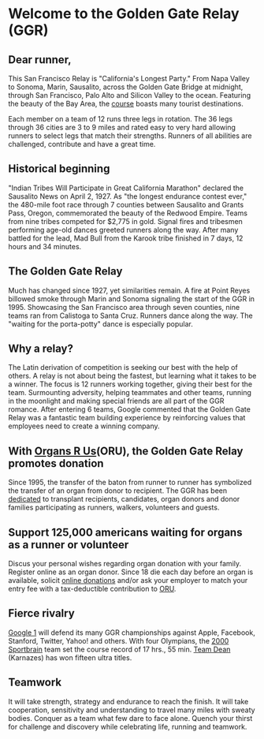 # Welcome to the Golden Gate Relay (GGR)

## Dear runner,

This San Francisco Relay is "California's Longest Party." From Napa Valley to
Sonoma, Marin, Sausalito, across the Golden Gate Bridge at midnight, through
San Francisco, Palo Alto and Silicon Valley to the ocean. Featuring the beauty
of the Bay Area, the [course](http://therelay.com/co_maps.htm) boasts many
tourist destinations.

Each member on a team of 12 runs three legs in rotation. The 36 legs through 36
cities are 3 to 9 miles and rated easy to very hard allowing runners to select
legs that match their strengths. Runners of all abilities are challenged,
contribute and have a great time.

## Historical beginning

"Indian Tribes Will Participate in Great California Marathon" declared the
Sausalito News on April 2, 1927. As "the longest endurance contest ever," the
480-mile foot race through 7 counties between Sausalito and Grants Pass,
Oregon, commemorated the beauty of the Redwood Empire. Teams from nine tribes
competed for $2,775 in gold. Signal fires and tribesmen performing age-old
dances greeted runners along the way. After many battled for the lead, Mad Bull
from the Karook tribe finished in 7 days, 12 hours and 34 minutes.

## The Golden Gate Relay

Much has changed since 1927, yet similarities remain. A fire at Point Reyes
billowed smoke through Marin and Sonoma signaling the start of the GGR in 1995.
Showcasing the San Francisco area through seven counties, nine teams ran from
Calistoga to Santa Cruz. Runners dance along the way. The "waiting for the
porta-potty" dance is especially popular.

## Why a relay?

The Latin derivation of competition is seeking our best with the help of
others. A relay is not about being the fastest, but learning what it takes to
be a winner. The focus is 12 runners working together, giving their best for
the team. Surmounting adversity, helping teammates and other teams, running in
the moonlight and making special friends are all part of the GGR romance. After
entering 6 teams, Google commented that the Golden Gate Relay was a fantastic
team building experience by reinforcing values that employees need to create a
winning company.

## With [Organs R Us](http://therelay.com/re_orupledge.pdf)(ORU), the Golden Gate Relay promotes donation

Since 1995, the transfer of the baton from runner to runner has symbolized the
transfer of an organ from donor to recipient. The GGR has been
[dedicated](http://therelay.com/re_dedication.htm) to transplant recipients,
candidates, organ donors and donor families participating as runners, walkers,
volunteers and guests.

## Support 125,000 americans waiting for organs as a runner or volunteer

Discus your personal wishes regarding organ donation with your family. Register
online as an organ donor. Since 18 die each day before an organ is available,
solicit [online donations](http://therelay.com/or_fundraising.htm) and/or ask
your employer to match your entry fee with a tax-deductible contribution to
[ORU](http://therelay.com/re_ORUPledge.pdf).

## Fierce rivalry

[Google 1](http://therelay.com/ru_results.htm) will defend its many GGR
championships against Apple, Facebook, Stanford, Twitter, Yahoo! and others.
With four Olympians, the [2000 Sportbrain](http://therelay.com/ru_results.htm)
team set the course record of 17 hrs., 55 min. [Team
Dean](http://therelay.com/re_press.htm) (Karnazes) has won fifteen ultra
titles.

## Teamwork

It will take strength, strategy and endurance to reach the finish. It will take
cooperation, sensitivity and understanding to travel many miles with sweaty
bodies. Conquer as a team what few dare to face alone. Quench your thirst for
challenge and discovery while celebrating life, running and teamwork.
